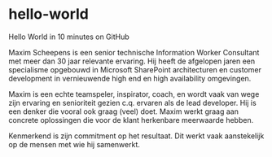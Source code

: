 # hello-world
Hello World in 10 minutes on GitHub

Maxim Scheepens is een senior technische Information Worker Consultant met meer dan 30 jaar relevante ervaring. Hij heeft de afgelopen jaren een specialisme opgebouwd in  Microsoft SharePoint architecturen en customer development  in vernieuwende high end en high availability omgevingen.

Maxim is een echte teamspeler, inspirator, coach, en wordt vaak van wege zijn ervaring en senioriteit gezien c.q. ervaren als de lead developer. Hij is een denker die vooral ook graag (veel) doet. Maxim werkt graag aan concrete oplossingen die voor de klant herkenbare meerwaarde hebben.

Kenmerkend is zijn commitment op het resultaat. Dit werkt vaak aanstekelijk op de mensen met wie hij samenwerkt.
